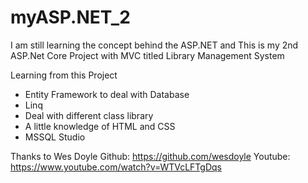 # myASP.NET_2
I am still learning the concept behind the ASP.NET
and This is my 2nd ASP.Net Core Project with MVC titled Library Management System

Learning from this Project
 - Entity Framework to deal with Database
 - Linq
 - Deal with different class library
 - A little knowledge of HTML and CSS
 - MSSQL Studio
 
 
Thanks to Wes Doyle
Github: https://github.com/wesdoyle
Youtube: https://www.youtube.com/watch?v=WTVcLFTgDqs




